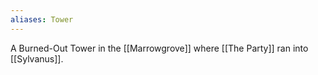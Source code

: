 ```yaml
---
aliases: Tower
---
```

A Burned-Out Tower in the [[Marrowgrove]] where [[The Party]] ran into [[Sylvanus]].